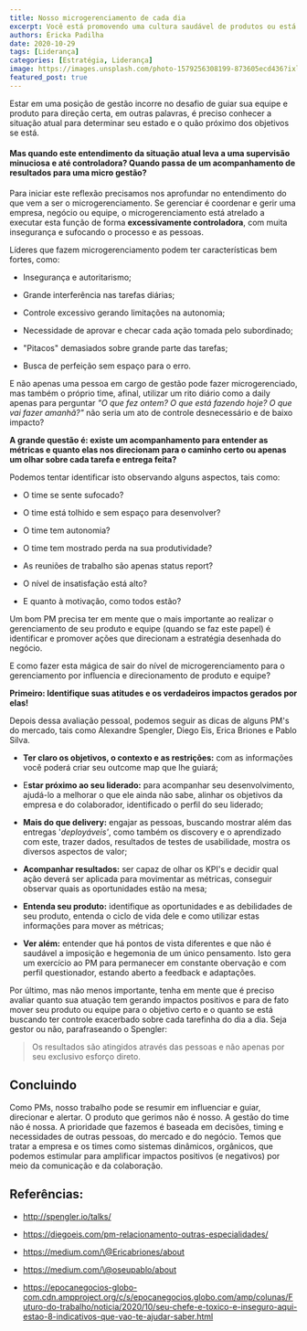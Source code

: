 ```yaml
---
title: Nosso microgerenciamento de cada dia
excerpt: Você está promovendo uma cultura saudável de produtos ou está apenas exaltando o microgerenciando
authors: Éricka Padilha
date: 2020-10-29
tags: [Liderança]
categories: [Estratégia, Liderança]
image: https://images.unsplash.com/photo-1579256308199-873605ecd436?ixlib=rb-1.2.1&ixid=eyJhcHBfaWQiOjEyMDd9&auto=format&fit=crop&w=976&q=80
featured_post: true
---
```


Estar em uma posição de gestão incorre no desafio de guiar sua equipe e
produto para direção certa, em outras palavras, é preciso conhecer a
situação atual para determinar seu estado e o quão próximo dos objetivos
se está.

#### Mas quando este entendimento da situação atual leva a uma supervisão minuciosa e até controladora? Quando passa de um acompanhamento de resultados para uma micro gestão?

Para iniciar este reflexão precisamos nos aprofundar no entendimento do
que vem a ser o microgerenciamento. Se gerenciar é coordenar e gerir uma
empresa, negócio ou equipe, o microgerenciamento está atrelado a
executar esta função de forma **excessivamente controladora**, com muita
insegurança e sufocando o processo e as pessoas.

Líderes que fazem microgerenciamento podem ter características bem
fortes, como:

-   Insegurança e autoritarismo;

-   Grande interferência nas tarefas diárias;

-   Controle excessivo gerando limitações na autonomia;

-   Necessidade de aprovar e checar cada ação tomada pelo subordinado;

-   "Pitacos" demasiados sobre grande parte das tarefas;

-   Busca de perfeição sem espaço para o erro.

E não apenas uma pessoa em cargo de gestão pode fazer microgerenciado,
mas também o próprio time, afinal, utilizar um rito diário como a daily
apenas para perguntar *"O que fez ontem? O que está fazendo hoje? O que
vai fazer amanhã?"* não seria um ato de controle desnecessário e de
baixo impacto?

**A grande questão é: existe um acompanhamento para entender as métricas
e quanto elas nos direcionam para o caminho certo ou apenas um olhar
sobre cada tarefa e entrega feita?**

Podemos tentar identificar isto observando alguns aspectos, tais como:

-   O time se sente sufocado?

-   O time está tolhido e sem espaço para desenvolver?

-   O time tem autonomia?

-   O time tem mostrado perda na sua produtividade?

-   As reuniões de trabalho são apenas status report?

-   O nível de insatisfação está alto?

-   E quanto à motivação, como todos estão?

Um bom PM precisa ter em mente que o mais importante ao realizar o
gerenciamento de seu produto e equipe (quando se faz este papel) é
identificar e promover ações que direcionam a estratégia desenhada do
negócio.

E como fazer esta mágica de sair do nível de microgerenciamento para o
gerenciamento por influencia e direcionamento de produto e equipe?

**Primeiro: Identifique suas atitudes e os verdadeiros impactos gerados
por elas!**

Depois dessa avaliação pessoal, podemos seguir as dicas de alguns PM's
do mercado, tais como Alexandre Spengler, Diego Eis, Erica Briones e
Pablo Silva.

-   **Ter claro os objetivos, o contexto e as restrições:** com as
    informações você poderá criar seu outcome map que lhe guiará;

-   E**star próximo ao seu liderado:** para acompanhar seu
    desenvolvimento, ajudá-lo a melhorar o que ele ainda não sabe,
    alinhar os objetivos da empresa e do colaborador, identificado o
    perfil do seu liderado;

-   **Mais do que delivery:** engajar as pessoas, buscando mostrar além
    das entregas '*deployáveis'*, como também os discovery e o
    aprendizado com este, trazer dados, resultados de testes de
    usabilidade, mostra os diversos aspectos de valor;

-   **Acompanhar resultados:** ser capaz de olhar os KPI's e decidir
    qual ação deverá ser aplicada para movimentar as métricas, conseguir
    observar quais as oportunidades estão na mesa;

-   **Entenda seu produto:** identifique as oportunidades e as
    debilidades de seu produto, entenda o ciclo de vida dele e como
    utilizar estas informações para mover as métricas;

-   **Ver além:** entender que há pontos de vista diferentes e que não é
    saudável a imposição e hegemonia de um único pensamento. Isto gera
    um exercício ao PM para permanecer em constante obervação e com
    perfil questionador, estando aberto a feedback e adaptações.

Por último, mas não menos importante, tenha em mente que é preciso
avaliar quanto sua atuação tem gerando impactos positivos e para de fato
mover seu produto ou equipe para o objetivo certo e o quanto se está
buscando ter controle exacerbado sobre cada tarefinha do dia a dia. Seja
gestor ou não, parafraseando o Spengler:

> Os resultados são atingidos através das pessoas e não apenas por seu
> exclusivo esforço direto.

Concluindo
----------

Como PMs, nosso trabalho pode se resumir em influenciar e guiar,
direcionar e alertar. O produto que gerimos não é nosso. A gestão do
time não é nossa. A prioridade que fazemos é baseada em decisões, timing
e necessidades de outras pessoas, do mercado e do negócio. Temos que
tratar a empresa e os times como sistemas dinâmicos, orgânicos, que
podemos estimular para amplificar impactos positivos (e negativos) por
meio da comunicação e da colaboração.


Referências:
------------

-   http://spengler.io/talks/

-   https://diegoeis.com/pm-relacionamento-outras-especialidades/

-   https://medium.com/\@Ericabriones/about

-   https://medium.com/\@oseupablo/about

-   https://epocanegocios-globo-com.cdn.ampproject.org/c/s/epocanegocios.globo.com/amp/colunas/Futuro-do-trabalho/noticia/2020/10/seu-chefe-e-toxico-e-inseguro-aqui-estao-8-indicativos-que-vao-te-ajudar-saber.html